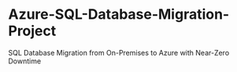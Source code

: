 # Azure-SQL-Database-Migration-Project
SQL Database Migration from On-Premises to Azure with Near-Zero Downtime

